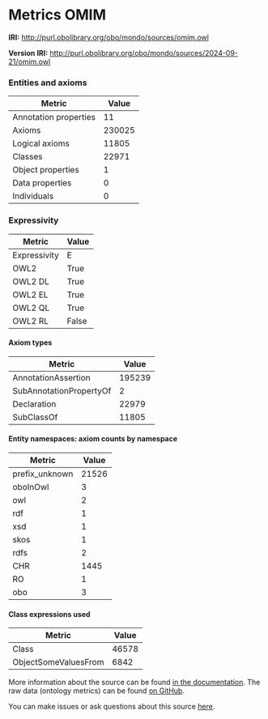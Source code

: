 # Metrics OMIM

**IRI:** http://purl.obolibrary.org/obo/mondo/sources/omim.owl

**Version IRI:** http://purl.obolibrary.org/obo/mondo/sources/2024-09-21/omim.owl

### Entities and axioms

| Metric | Value |
| ------ | ----- |
| Annotation properties | 11 |
| Axioms | 230025 |
| Logical axioms | 11805 |
| Classes | 22971 |
| Object properties | 1 |
| Data properties | 0 |
| Individuals | 0 |


### Expressivity

| Metric | Value |
| ------ | ----- |
| Expressivity | E |
| OWL2 | True |
| OWL2 DL | True |
| OWL2 EL | True |
| OWL2 QL | True |
| OWL2 RL | False |

#### Axiom types

| Metric | Value |
| ------ | ----- |
| AnnotationAssertion | 195239 |
| SubAnnotationPropertyOf | 2 |
| Declaration | 22979 |
| SubClassOf | 11805 |


#### Entity namespaces: axiom counts by namespace

| Metric | Value |
| ------ | ----- |
| prefix_unknown | 21526 |
| oboInOwl | 3 |
| owl | 2 |
| rdf | 1 |
| xsd | 1 |
| skos | 1 |
| rdfs | 2 |
| CHR | 1445 |
| RO | 1 |
| obo | 3 |


#### Class expressions used

| Metric | Value |
| ------ | ----- |
| Class | 46578 |
| ObjectSomeValuesFrom | 6842 |


More information about the source can be found [in the documentation](../sources.md). The raw data (ontology metrics) can be found [on GitHub](https://github.com/monarch-initiative/mondo-ingest/tree/main/src/ontology/metadata).

You can make issues or ask questions about this source [here](https://github.com/monarch-initiative/mondo-ingest/issues).

